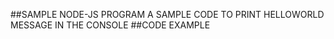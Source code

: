 ##SAMPLE NODE-JS PROGRAM
     A SAMPLE CODE TO PRINT HELLOWORLD MESSAGE IN THE CONSOLE
##CODE EXAMPLE
     